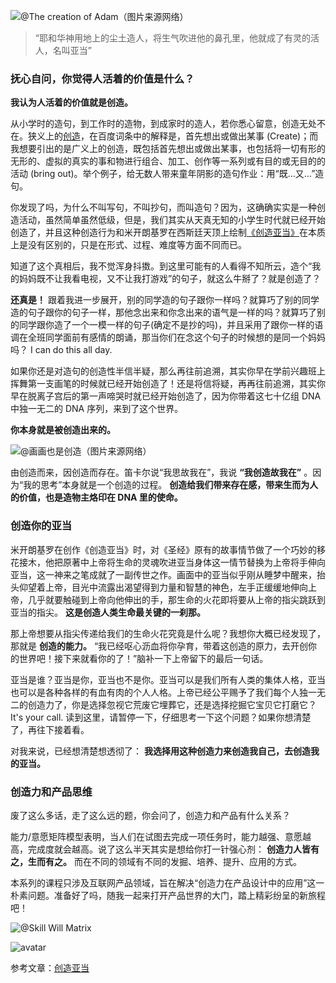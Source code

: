 ![@The creation of
Adam（图片来源网络）](https://images.gitbook.cn/2019-12-30-%40The%20creation%20of%20Adam%EF%BC%88%E5%9B%BE%E7%89%87%E6%9D%A5%E6%BA%90%E7%BD%91%E7%BB%9C%EF%BC%89.jpg)

> “耶和华神用地上的尘土造人，将生气吹进他的鼻孔里，他就成了有灵的活人，名叫亚当”

### 抚心自问，你觉得人活着的价值是什么？

**我认为人活着的价值就是创造。**

从小学时的造句，到工作时的造物，到成家时的造人，若你悉心留意，创造无处不在。狭义上的[创造](https://baike.baidu.com/item/创造/34627?fr=aladdin)，在百度词条中的解释是，首先想出或做出某事
(Create)；而我想要引出的是广义上的创造，既包括首先想出或做出某事，也包括将一切有形的无形的、虚拟的真实的事和物进行组合、加工、创作等一系列或有目的或无目的的活动
(bring out)。举个例子，给无数人带来童年阴影的造句作业：用“既…又…”造句。

你发现了吗，为什么不叫写句，不叫抄句，而叫造句？因为，这确确实实是一种创造活动，虽然简单虽然低级，但是，我们其实从天真无知的小学生时代就已经开始创造了，并且这种创造行为和米开朗基罗在西斯廷天顶上绘制[《创造亚当》](https://baike.baidu.com/item/创造亚当/2191684?fr=aladdin)在本质上是没有区别的，只是在形式、过程、难度等方面不同而已。

知道了这个真相后，我不觉浑身抖擞。到这里可能有的人看得不知所云，造个“我的妈妈既不让我看电视，又不让我打游戏”的句子，就这么牛掰了？就是创造了？

**还真是！**
跟着我进一步展开，别的同学造的句子跟你一样吗？就算巧了别的同学造的句子跟你的句子一样，那他念出来和你念出来的语气是一样的吗？就算巧了别的同学跟你造了一个一模一样的句子(确定不是抄的吗)，并且采用了跟你一样的语调在全班同学面前有感情的朗诵，那当你们在念这个句子的时候想的是同一个妈妈吗？
I can do this all day.

如果你还是对造句的创造性半信半疑，那么再往前追溯，其实你早在学前兴趣班上挥舞第一支画笔的时候就已经开始创造了！还是将信将疑，再再往前追溯，其实你早在脱离子宫后的第一声啼哭时就已经开始创造了，因为你带着这七十亿组
DNA 中独一无二的 DNA 序列，来到了这个世界。

**你本身就是被创造出来的。**

![@画画也是创造（图片来源网络）](https://images.gitbook.cn/2019-12-30-%40%E7%94%BB%E7%94%BB%E4%B9%9F%E6%98%AF%E5%88%9B%E9%80%A0%EF%BC%88%E5%9B%BE%E7%89%87%E6%9D%A5%E6%BA%90%E7%BD%91%E7%BB%9C%EF%BC%89.jpg)

由创造而来，因创造而存在。笛卡尔说“我思故我在”，我说 **“我创造故我在”** 。因为“我的思考”本身就是一个创造的过程。
**创造给我们带来存在感，带来生而为人的价值，也是造物主烙印在 DNA 里的使命。**

### 创造你的亚当

米开朗基罗在创作《创造亚当》时，对《圣经》原有的故事情节做了一个巧妙的移花接木，他把原著中上帝将生命的灵魂吹进亚当身体这一情节替换为上帝将手伸向亚当，这一神来之笔成就了一副传世之作。画面中的亚当似乎刚从睡梦中醒来，抬头仰望着上帝，目光中流露出渴望得到力量和智慧的神色，左手正缓缓地伸向上帝，几乎就要触碰到上帝向他伸出的手，那生命的火花即将要从上帝的指尖跳跃到亚当的指尖。
**这是创造人类生命最关键的一刹那。**

那上帝想要从指尖传递给我们的生命火花究竟是什么呢？我想你大概已经发现了，那就是 **创造的能力。**
“我已经呕心沥血将你孕育，带着这创造的原力，去开创你的世界吧！接下来就看你的了！”脑补一下上帝留下的最后一句话。

亚当是谁？亚当是你，亚当也不是你。亚当可以是我们所有人类的集体人格，亚当也可以是各种各样的有血有肉的个人人格。上帝已经公平赐予了我们每个人独一无二的创造力了，你是选择忽视它荒废它埋葬它，还是选择挖掘它宝贝它打磨它？It's
your call. 读到这里，请暂停一下，仔细思考一下这个问题？如果你想清楚了，再往下接着看。

对我来说，已经想清楚想透彻了： **我选择用这种创造力来创造我自己，去创造我的亚当。**

### 创造力和产品思维

废了这么多话，走了这么远的题，你会问了，创造力和产品有什么关系？

能力/意愿矩阵模型表明，当人们在试图去完成一项任务时，能力越强、意愿越高，完成度就会越高。说了这么半天其实是想给你打一针强心剂：
**创造力人皆有之，生而有之。** 而在不同的领域有不同的发掘、培养、提升、应用的方式。

本系列的课程只涉及互联网产品领域，旨在解决“创造力在产品设计中的应用”这一朴素问题。准备好了吗，随我一起来打开产品世界的大门，踏上精彩纷呈的新旅程吧！

![@Skill Will
Matrix](https://images.gitbook.cn/2019-12-30-%40Skill%20Will%20Matrix.png)

![avatar](https://images.gitbook.cn/x7ZwdE.png)

参考文章：[创造亚当](https://baike.baidu.com/item/%E5%88%9B%E9%80%A0%E4%BA%9A%E5%BD%93/2191684?fr=aladdin)

